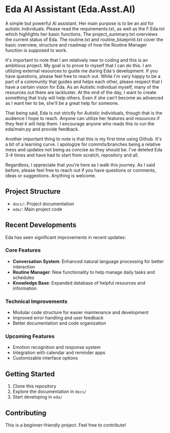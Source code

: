 # Eda AI Assistant (Eda.Asst.AI)

A simple but powerful AI assistant. Her main purpose is to be an aid for autistic individuals. Please read the requirements.txt, as well as the F.Eda.txt which highlights her basic functions. The project_summary.txt overviews the current status of Eda. The routine.txt and routine_blueprint.txt cover the basic overview, structure and roadmap of how the Routine Manager function is supposed to work.

It's important to note that I am relatively new to coding and this is an ambitious project. My goal is to prove to myself that I can do this. I am utilizing external resources to guide me during Eda's development.
If you have questions, please feel free to reach out. While I'm very happy to be a part of a community that guides and helps each other, please respect that I have a certain vision for Eda. As an Autistic individual myself, many of the resources out there are lackluster. At the end of the day, I want to create something that truly will help others. Even if she can't become as advanced as I want her to be, she'll be a great help for someone.

That being said, Eda is not strictly for Autistic individuals, though that is the audience I hope to reach. Anyone can utilize her features and resources if they feel it will help them. I encourage anyone who reads this to run the eda/main.py and provide feedback.

Another important thing to note is that this is my first time using Github. It's a bit of a learning curve. I apologize for commits/branches being a relative mess and updates not being as concise as they should be. I've deleted Eda 3-4 times and have had to start from scratch, repository and all.

Regardless, I appreciate that you're here as I walk this journey. As I said before, please feel free to reach out if you have questions or comments, ideas or suggestions. Anything is welcome.

## Project Structure

- `docs/`: Project documentation
- `eda/`: Main project code

## Recent Developments

Eda has seen significant improvements in recent updates:

### Core Features
- **Conversation System**: Enhanced natural language processing for better interaction
- **Routine Manager**: New functionality to help manage daily tasks and schedules
- **Knowledge Base**: Expanded database of helpful resources and information

### Technical Improvements
- Modular code structure for easier maintenance and development
- Improved error handling and user feedback
- Better documentation and code organization

### Upcoming Features
- Emotion recognition and response system
- Integration with calendar and reminder apps
- Customizable interface options

## Getting Started

1. Clone this repository
2. Explore the documentation in `docs/`
3. Start developing in `eda/`

## Contributing

This is a beginner-friendly project. Feel free to contribute!
